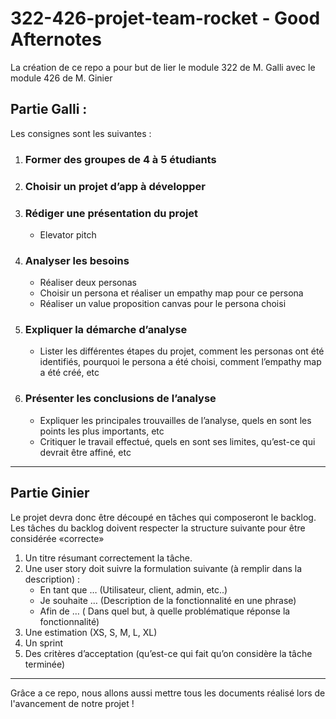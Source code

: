# 322-426-projet-team-rocket - Good Afternotes

La création de ce repo a pour but de lier le module 322 de M. Galli avec le module 426 de M. Ginier

## Partie Galli : 
Les consignes sont les suivantes :

1. ### Former des groupes de 4 à 5 étudiants
2. ### Choisir un projet d’app à développer

3. ### Rédiger une présentation du projet
    - Elevator pitch

4. ### Analyser les besoins
    - Réaliser deux personas
    - Choisir un persona et réaliser un empathy map pour ce persona
    - Réaliser un value proposition canvas pour le persona choisi

5. ### Expliquer la démarche d’analyse
    - Lister les différentes étapes du projet, comment les personas ont été
identifiés, pourquoi le persona a été choisi, comment l’empathy map a été
créé, etc

6. ### Présenter les conclusions de l’analyse
    - Expliquer les principales trouvailles de l’analyse, quels en sont les points les
plus importants, etc
    - Critiquer le travail effectué, quels en sont ses limites, qu’est-ce qui devrait
être affiné, etc

---
## Partie Ginier

Le projet devra donc être découpé en tâches qui composeront le backlog. Les tâches du backlog doivent respecter la structure suivante pour être considérée «correcte»

1. Un titre résumant correctement la tâche.
2. Une user story doit suivre la formulation suivante (à remplir dans la description) : 
    - En tant que … (Utilisateur, client, admin, etc..)
    - Je souhaite … (Description de la fonctionnalité en une phrase)
    - Afin de … ( Dans quel but, à quelle problématique réponse la fonctionnalité)
3. Une estimation (XS, S, M, L, XL)
4. Un sprint
5. Des critères d’acceptation (qu’est-ce qui fait qu’on considère la tâche terminée)
---

Grâce a ce repo, nous allons aussi mettre tous les documents réalisé lors de l'avancement de notre projet !
